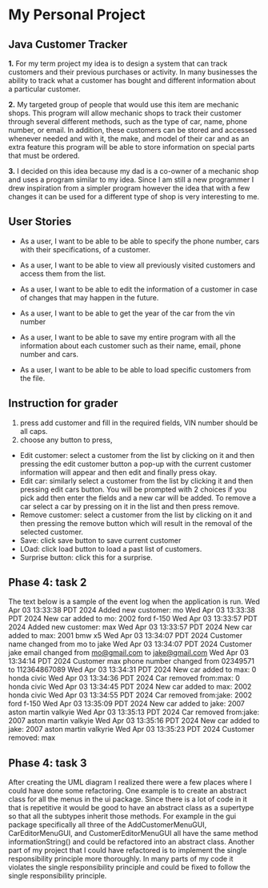 # My Personal Project

## Java Customer Tracker

**1.**  For my term project my idea is to design a system that can track customers and their previous
   purchases or activity. In many businesses the ability to track what a customer has bought and different
   information about a particular customer.

**2.**  My targeted group of people that would use this item are mechanic shops. This program will allow mechanic
   shops to track their customer through several different methods, such as the type of car, name, phone number,
   or email. In addition, these customers can be stored and accessed whenever needed and with it, the make, and model of
   their car and as an extra feature this program will be able to store information on special parts that must be
   ordered.

**3.**  I decided on this idea because my dad is a co-owner of a mechanic shop and uses a program similar to my idea.
   Since I am still a new programmer I drew inspiration from a simpler program however the idea that with a few changes
   it can be used for a different type of shop is very interesting to me.

## User Stories

- As a user, I want to be able to be able to specify the phone number, cars with their specifications,
  of a customer.
- As a user, I want to be able to view all previously visited customers and access them from the list.
- As a user, I want to be able to edit the information of a customer in case of changes that may happen
in the future.
- As a user, I want to be able to get the year of the car from the vin number

- As a user, I want to be able to save my entire program with all the information about each customer such as their
name, email, phone number and cars. 
- As a user, I want to be able to be able to load specific customers from the file.

## Instruction for grader
1. press add customer and fill in the required fields, VIN number should be all caps.
2. choose any button to press,
- Edit customer: select a customer from the list by clicking on it and then pressing the edit customer button
a pop-up with the current customer information will appear and then edit and finally press okay.
- Edit car: similarly select a customer from the list by clicking it and then pressing edit cars button.
You will be prompted with 2 choices if you pick add then enter the fields and a new car will be added. To remove
a car select a car by pressing on it in the list and then press remove.
- Remove customer: select a customer from the list by clicking on it and then pressing the remove button which 
will result in the removal of the selected customer.
- Save: click save button to save current customer
- LOad: click load button to load a past list of customers.
- Surprise button: click this for a surprise.

## Phase 4: task 2
The text below is a sample of the event log when the application is run.
Wed Apr 03 13:33:38 PDT 2024
Added new customer: mo
Wed Apr 03 13:33:38 PDT 2024
New car added to mo: 2002 ford f-150
Wed Apr 03 13:33:57 PDT 2024
Added new customer: max
Wed Apr 03 13:33:57 PDT 2024
New car added to max: 2001 bmw x5
Wed Apr 03 13:34:07 PDT 2024
Customer name changed from mo to jake
Wed Apr 03 13:34:07 PDT 2024
Customer jake email changed from mo@gmail.com to jake@gmail.com
Wed Apr 03 13:34:14 PDT 2024
Customer max phone number changed from 02349571 to 112364867089
Wed Apr 03 13:34:31 PDT 2024
New car added to max: 0 honda civic
Wed Apr 03 13:34:36 PDT 2024
Car removed from:max: 0 honda civic
Wed Apr 03 13:34:45 PDT 2024
New car added to max: 2002 honda civic
Wed Apr 03 13:34:55 PDT 2024
Car removed from:jake: 2002 ford f-150
Wed Apr 03 13:35:09 PDT 2024
New car added to jake: 2007 aston martin valkyie
Wed Apr 03 13:35:13 PDT 2024
Car removed from:jake: 2007 aston martin valkyie
Wed Apr 03 13:35:16 PDT 2024
New car added to jake: 2007 aston martin valkyrie
Wed Apr 03 13:35:23 PDT 2024
Customer removed: max

## Phase 4: task 3
After creating the UML diagram I realized there were a few places where I could have done some refactoring. 
One example is to create an abstract class for all the menus in the ui package. Since there is a lot of code in it that 
is repetitive it would be good to have an abstract class as a supertype so that all the subtypes inherit those methods. 
For example in the gui package specifically all three of the AddCustomerMenuGUI, CarEditorMenuGUI, and 
CustomerEditorMenuGUI all have the same method informationString() and could be refactored into an abstract class. 
Another part of my project that I could have refactored is to implement the single responsibility principle more 
thoroughly. In many parts of my code it violates the single responsibility principle and could be fixed to follow the
single responsibility principle.